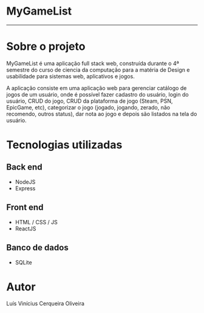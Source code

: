 # MyGameList

---

# Sobre o projeto

MyGameList é uma aplicação full stack web, construída durante o 4ª semestre do curso de ciencia da computação para a matéria de Design e usabilidade para sistemas web, aplicativos e jogos.

A aplicação consiste em uma aplicação web para gerenciar catálogo de jogos de um usuário, onde é possível fazer cadastro do usuário, login do usuário, CRUD do jogo, CRUD da plataforma de jogo (Steam, PSN, EpicGame, etc), categorizar o jogo (jogado, jogando, zerado, não recomendo, outros status), dar nota ao jogo e depois são listados na tela do usuário.

# Tecnologias utilizadas

## Back end

- NodeJS
- Express

## Front end

- HTML / CSS / JS
- ReactJS

## Banco de dados

- SQLite

<!--
# Como executar o projeto

## Back end
Pré-requisitos: Java 11

```bash
# clonar repositório
git clone URL

# entrar na pasta do projeto back end
cd src/backend

# executar o projeto
./mvnw spring-boot:run
```

## Front end web
Pré-requisitos: npm / yarn

```bash
# clonar repositório
git clone URL

# entrar na pasta do projeto front end web
cd front-web

# instalar dependências
npm install

# executar o projeto
yarn start
```
-->

# Autor

Luís Vinícius Cerqueira Oliveira